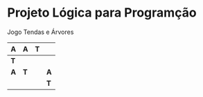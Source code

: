 # Projeto Lógica para Programção

Jogo Tendas e Árvores

|A    |A    |T|     |
|-----|-----|-|-----|
|**T**|     | |     |
|**A**|**T**| |**A**|
|     |     | |**T**|
